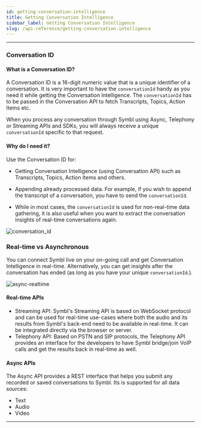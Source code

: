 ```yaml
---
id: getting-conversation-intelligence
title: Getting Conversation Intelligence
sidebar_label: Getting Conversation Intelligence
slug: /api-reference/getting-conversation-intelligence
---
```

---

### Conversation ID
#### What is a Conversation ID?
A Conversation ID is a 16-digit numeric value that is a unique identifier of a conversation. It is very important to have the `conversationId` handy as you need it while getting the Conversation Intelligence. The `conversationId` has to be passed in the Conversation API to fetch Transcripts, Topics, Action Items etc. 

When you process any conversation through Symbl using Async, Telephony or Streaming APIs and SDKs, you will always receive a unique `conversationId` specific to that request. 

#### Why do I need it?
Use the Conversation ID for:

- Getting Conversation Intelligence (using Conversation API) such as Transcripts, Topics, Action Items and others. 

- Appending already processed data. For example, if you wish to append the transcript of a conversation, you have to send the `conversationId`. 

- While in most cases, the `conversationId` is used for non-real-time data gathering, it is also useful when you want to extract the conversation insights of real-time conversations again.

![conversation_id](/img/conversation_id.png)


### Real-time vs Asynchronous

You can connect Symbl live on your on-going call and get Conversation Intelligence in real-time. 
Alternatively, you can get insights after the conversation has ended (as long as you have your unique `conversationId`.).
<br/>

![async-realtime](/img/async-realtime-flow-diagram1.png)
#### Real-time APIs
- Streaming API: Symbl's Streaming API is based on WebSocket protocol and can be used for real-time use-cases where both the audio and its results from Symbl's back-end need to be available in real-time. It can be integrated directly via the browser or server.
- Telephony API: Based on PSTN and SIP protocols, the Telephony API provides an interface for the developers to have Symbl bridge/join VoIP calls and get the results back in real-time as well. 

#### Async APIs
The Async API provides a REST interface that helps you submit any recorded or saved conversations to Symbl. Its is supported for all data sources:

- Text
- Audio
- Video


---
